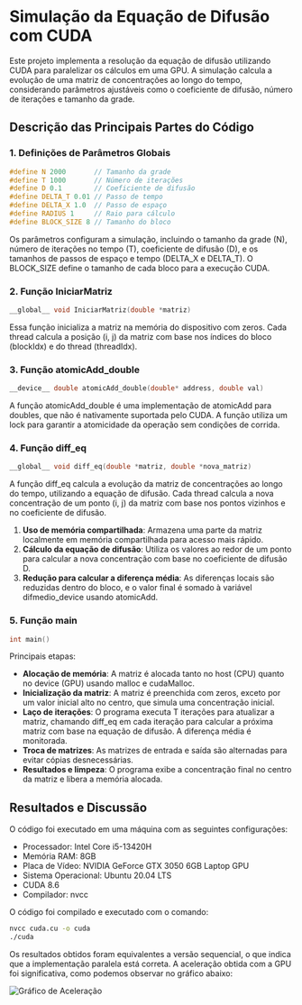 # Simulação da Equação de Difusão com CUDA

Este projeto implementa a resolução da equação de difusão utilizando CUDA para paralelizar os cálculos em uma GPU. A simulação calcula a evolução de uma matriz de concentrações ao longo do tempo, considerando parâmetros ajustáveis como o coeficiente de difusão, número de iterações e tamanho da grade.

## Descrição das Principais Partes do Código

### 1. Definições de Parâmetros Globais
```c
#define N 2000       // Tamanho da grade
#define T 1000       // Número de iterações
#define D 0.1        // Coeficiente de difusão
#define DELTA_T 0.01 // Passo de tempo
#define DELTA_X 1.0  // Passo de espaço
#define RADIUS 1     // Raio para cálculo
#define BLOCK_SIZE 8 // Tamanho do bloco
```

Os parâmetros configuram a simulação, incluindo o tamanho da grade (N), número de iterações no tempo (T), coeficiente de difusão (D), e os tamanhos de passos de espaço e tempo (DELTA_X e DELTA_T). O BLOCK_SIZE define o tamanho de cada bloco para a execução CUDA.

### 2. Função IniciarMatriz
```c
__global__ void IniciarMatriz(double *matriz)
```
Essa função inicializa a matriz na memória do dispositivo com zeros. Cada thread calcula a posição (i, j) da matriz com base nos índices do bloco (blockIdx) e do thread (threadIdx).

### 3. Função atomicAdd_double
```c
__device__ double atomicAdd_double(double* address, double val)
```
A função atomicAdd_double é uma implementação de atomicAdd para doubles, que não é nativamente suportada pelo CUDA. A função utiliza um lock para garantir a atomicidade da operação sem condições de corrida.

### 4. Função diff_eq
```c
__global__ void diff_eq(double *matriz, double *nova_matriz)
```
A função diff_eq calcula a evolução da matriz de concentrações ao longo do tempo, utilizando a equação de difusão. Cada thread calcula a nova concentração de um ponto (i, j) da matriz com base nos pontos vizinhos e no coeficiente de difusão.

1. **Uso de memória compartilhada**: Armazena uma parte da matriz localmente em memória compartilhada para acesso mais rápido.
2. **Cálculo da equação de difusão**: Utiliza os valores ao redor de um ponto para calcular a nova concentração com base no coeficiente de difusão D.
3. **Redução para calcular a diferença média**: As diferenças locais são reduzidas dentro do bloco, e o valor final é somado à variável difmedio_device usando atomicAdd.

### 5. Função main
```c
int main()
```
Principais etapas:
- **Alocação de memória**: A matriz é alocada tanto no host (CPU) quanto no device (GPU) usando malloc e cudaMalloc.
- **Inicialização da matriz**: A matriz é preenchida com zeros, exceto por um valor inicial alto no centro, que simula uma concentração inicial.
- **Laço de iterações**: O programa executa T iterações para atualizar a matriz, chamando diff_eq em cada iteração para calcular a próxima matriz com base na equação de difusão. A diferença média é monitorada.
- **Troca de matrizes**: As matrizes de entrada e saída são alternadas para evitar cópias desnecessárias.
- **Resultados e limpeza**: O programa exibe a concentração final no centro da matriz e libera a memória alocada.

## Resultados e Discussão

O código foi executado em uma máquina com as seguintes configurações:

- Processador: Intel Core i5-13420H
- Memória RAM: 8GB
- Placa de Vídeo: NVIDIA GeForce GTX 3050 6GB Laptop GPU
- Sistema Operacional: Ubuntu 20.04 LTS
- CUDA 8.6
- Compilador: nvcc

O código foi compilado e executado com o comando:

```bash
nvcc cuda.cu -o cuda
./cuda
```

Os resultados obtidos foram equivalentes a versão sequencial, o que indica que a implementação paralela está correta. A aceleração obtida com a GPU foi significativa, como podemos observar no gráfico abaixo:

![Gráfico de Aceleração](aceleracaoGPU.png)